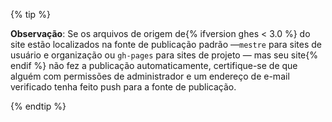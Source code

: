 {% tip %}

**Observação**: Se os arquivos de origem de{% ifversion ghes < 3.0 %} do site estão localizados na fonte de publicação padrão —`mestre` para sites de usuário e organização ou `gh-pages` para sites de projeto — mas seu site{% endif %} não fez a publicação automaticamente, certifique-se de que alguém com permissões de administrador e um endereço de e-mail verificado tenha feito push para a fonte de publicação.

{% endtip %}

